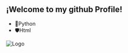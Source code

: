 ## ¡Welcome to my github Profile!
- 🐍Python
- 🛡Html

![Logo](https://media3.giphy.com/media/26h0qFuUzhRwiYjMk/giphy.gif?cid=ecf05e47ynhjgkwu3lvs5idoyq05z3vmo2bxq5su8ah9t0b4&rid=giphy.gif&ct=g)
<!---
zVodka-git/zVodka-git is a ✨ special ✨ repository because its `README.md` (this file) appears on your GitHub profile.
You can click the Preview link to take a look at your changes.
--->
